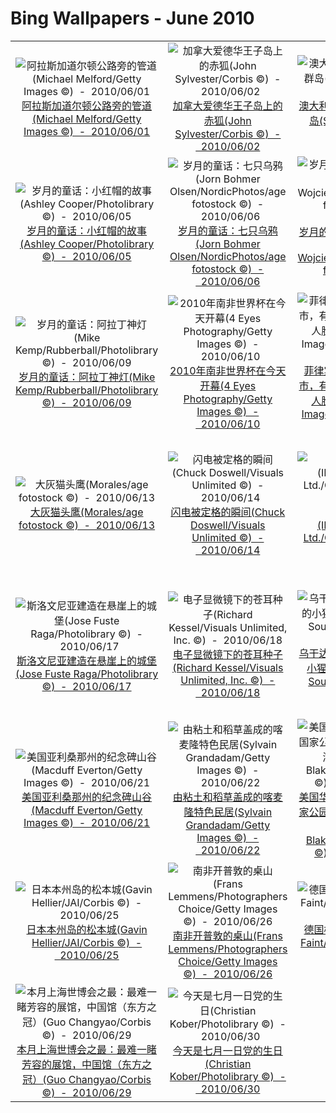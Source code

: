 # Bing Wallpapers - June 2010

| | | | |
|:-------------------------:|:-------------------------:|:-------------------------:|:-------------------------:|
| ![阿拉斯加道尔顿公路旁的管道(Michael Melford/Getty Images ©)  -  2010/06/01](https://bing.ee123.net/img/cn/fhd/2010/06/01.jpg)[阿拉斯加道尔顿公路旁的管道(Michael Melford/Getty Images ©)  -  2010/06/01](https://bing.ee123.net/img/cn/fhd/2010/06/01.jpg) | ![加拿大爱德华王子岛上的赤狐(John Sylvester/Corbis ©)  -  2010/06/02](https://bing.ee123.net/img/cn/fhd/2010/06/02.jpg)[加拿大爱德华王子岛上的赤狐(John Sylvester/Corbis ©)  -  2010/06/02](https://bing.ee123.net/img/cn/fhd/2010/06/02.jpg) | ![澳大利亚昆士兰州的降灵群岛(Sunset/TIPS ©)  -  2010/06/03](https://bing.ee123.net/img/cn/fhd/2010/06/03.jpg)[澳大利亚昆士兰州的降灵群岛(Sunset/TIPS ©)  -  2010/06/03](https://bing.ee123.net/img/cn/fhd/2010/06/03.jpg) | ![俯瞰美国加利福尼亚州的金门大桥(George Steinmetz/Corbis ©)  -  2010/06/04](https://bing.ee123.net/img/cn/fhd/2010/06/04.jpg)[俯瞰美国加利福尼亚州的金门大桥(George Steinmetz/Corbis ©)  -  2010/06/04](https://bing.ee123.net/img/cn/fhd/2010/06/04.jpg) |
| ![岁月的童话：小红帽的故事(Ashley Cooper/Photolibrary ©)  -  2010/06/05](https://bing.ee123.net/img/cn/fhd/2010/06/05.jpg)[岁月的童话：小红帽的故事(Ashley Cooper/Photolibrary ©)  -  2010/06/05](https://bing.ee123.net/img/cn/fhd/2010/06/05.jpg) | ![岁月的童话：七只乌鸦(Jorn Bohmer Olsen/NordicPhotos/age fotostock ©)  -  2010/06/06](https://bing.ee123.net/img/cn/fhd/2010/06/06.jpg)[岁月的童话：七只乌鸦(Jorn Bohmer Olsen/NordicPhotos/age fotostock ©)  -  2010/06/06](https://bing.ee123.net/img/cn/fhd/2010/06/06.jpg) | ![岁月的童话：丑小鸭的故事(Gaby Wojciech/Westend61/age fotostock ©)  -  2010/06/07](https://bing.ee123.net/img/cn/fhd/2010/06/07.jpg)[岁月的童话：丑小鸭的故事(Gaby Wojciech/Westend61/age fotostock ©)  -  2010/06/07](https://bing.ee123.net/img/cn/fhd/2010/06/07.jpg) | ![岁月的童话：狮子王(Westend61/Photolibrary ©)  -  2010/06/08](https://bing.ee123.net/img/cn/fhd/2010/06/08.jpg)[岁月的童话：狮子王(Westend61/Photolibrary ©)  -  2010/06/08](https://bing.ee123.net/img/cn/fhd/2010/06/08.jpg) |
| ![岁月的童话：阿拉丁神灯(Mike Kemp/Rubberball/Photolibrary ©)  -  2010/06/09](https://bing.ee123.net/img/cn/fhd/2010/06/09.jpg)[岁月的童话：阿拉丁神灯(Mike Kemp/Rubberball/Photolibrary ©)  -  2010/06/09](https://bing.ee123.net/img/cn/fhd/2010/06/09.jpg) | ![2010年南非世界杯在今天开幕(4 Eyes Photography/Getty Images ©)  -  2010/06/10](https://bing.ee123.net/img/cn/fhd/2010/06/10.jpg)[2010年南非世界杯在今天开幕(4 Eyes Photography/Getty Images ©)  -  2010/06/10](https://bing.ee123.net/img/cn/fhd/2010/06/10.jpg) | ![菲律宾巴拉望省的公主港市，有趣的珊瑚岛酷似一张人脸(Robert Harding Images/MasterFile ©)  -  2010/06/11](https://bing.ee123.net/img/cn/fhd/2010/06/11.jpg)[菲律宾巴拉望省的公主港市，有趣的珊瑚岛酷似一张人脸(Robert Harding Images/MasterFile ©)  -  2010/06/11](https://bing.ee123.net/img/cn/fhd/2010/06/11.jpg) | ![葡萄牙里斯本的贝伦塔(GlowCam/eStock Photo ©)  -  2010/06/12](https://bing.ee123.net/img/cn/fhd/2010/06/12.jpg)[葡萄牙里斯本的贝伦塔(GlowCam/eStock Photo ©)  -  2010/06/12](https://bing.ee123.net/img/cn/fhd/2010/06/12.jpg) |
| ![大灰猫头鹰(Morales/age fotostock ©)  -  2010/06/13](https://bing.ee123.net/img/cn/fhd/2010/06/13.jpg)[大灰猫头鹰(Morales/age fotostock ©)  -  2010/06/13](https://bing.ee123.net/img/cn/fhd/2010/06/13.jpg) | ![闪电被定格的瞬间(Chuck Doswell/Visuals Unlimited ©)  -  2010/06/14](https://bing.ee123.net/img/cn/fhd/2010/06/14.jpg)[闪电被定格的瞬间(Chuck Doswell/Visuals Unlimited ©)  -  2010/06/14](https://bing.ee123.net/img/cn/fhd/2010/06/14.jpg) | ![今天是端午节(IMAGEMORE Co, Ltd./Getty Images ©)  -  2010/06/15](https://bing.ee123.net/img/cn/fhd/2010/06/15.jpg)[今天是端午节(IMAGEMORE Co, Ltd./Getty Images ©)  -  2010/06/15](https://bing.ee123.net/img/cn/fhd/2010/06/15.jpg) | ![冰岛如画般优美的蓝曼纳劳卡山谷(Gunnar Svanberg Skula/age fotostock ©)  -  2010/06/16](https://bing.ee123.net/img/cn/fhd/2010/06/16.jpg)[冰岛如画般优美的蓝曼纳劳卡山谷(Gunnar Svanberg Skula/age fotostock ©)  -  2010/06/16](https://bing.ee123.net/img/cn/fhd/2010/06/16.jpg) |
| ![斯洛文尼亚建造在悬崖上的城堡(Jose Fuste Raga/Photolibrary ©)  -  2010/06/17](https://bing.ee123.net/img/cn/fhd/2010/06/17.jpg)[斯洛文尼亚建造在悬崖上的城堡(Jose Fuste Raga/Photolibrary ©)  -  2010/06/17](https://bing.ee123.net/img/cn/fhd/2010/06/17.jpg) | ![电子显微镜下的苍耳种子(Richard Kessel/Visuals Unlimited, Inc. ©)  -  2010/06/18](https://bing.ee123.net/img/cn/fhd/2010/06/18.jpg)[电子显微镜下的苍耳种子(Richard Kessel/Visuals Unlimited, Inc. ©)  -  2010/06/18](https://bing.ee123.net/img/cn/fhd/2010/06/18.jpg) | ![乌干达布温迪国家公园中的小猩猩和它的爸爸(Paul Souders/Corbis ©)  -  2010/06/19](https://bing.ee123.net/img/cn/fhd/2010/06/19.jpg)[乌干达布温迪国家公园中的小猩猩和它的爸爸(Paul Souders/Corbis ©)  -  2010/06/19](https://bing.ee123.net/img/cn/fhd/2010/06/19.jpg) | ![今天是二十四节气中的夏至，图为澳大利亚的大堡礁(Yann Arthus-Bertrand/Corbis ©)  -  2010/06/20](https://bing.ee123.net/img/cn/fhd/2010/06/20.jpg)[今天是二十四节气中的夏至，图为澳大利亚的大堡礁(Yann Arthus-Bertrand/Corbis ©)  -  2010/06/20](https://bing.ee123.net/img/cn/fhd/2010/06/20.jpg) |
| ![美国亚利桑那州的纪念碑山谷(Macduff Everton/Getty Images ©)  -  2010/06/21](https://bing.ee123.net/img/cn/fhd/2010/06/21.jpg)[美国亚利桑那州的纪念碑山谷(Macduff Everton/Getty Images ©)  -  2010/06/21](https://bing.ee123.net/img/cn/fhd/2010/06/21.jpg) | ![由粘土和稻草盖成的喀麦隆特色民居(Sylvain Grandadam/Getty Images ©)  -  2010/06/22](https://bing.ee123.net/img/cn/fhd/2010/06/22.jpg)[由粘土和稻草盖成的喀麦隆特色民居(Sylvain Grandadam/Getty Images ©)  -  2010/06/22](https://bing.ee123.net/img/cn/fhd/2010/06/22.jpg) | ![美国华盛顿州的雷尼尔山国家公园，雷尼尔山倒映在湖中(Charles A. Blakeslee/Photolibrary ©)  -  2010/06/23](https://bing.ee123.net/img/cn/fhd/2010/06/23.jpg)[美国华盛顿州的雷尼尔山国家公园，雷尼尔山倒映在湖中(Charles A. Blakeslee/Photolibrary ©)  -  2010/06/23](https://bing.ee123.net/img/cn/fhd/2010/06/23.jpg) | ![印尼苏拉威西岛伦贝海峡的蓝环章鱼(Peter Arnold Images/Photolibrary ©)  -  2010/06/24](https://bing.ee123.net/img/cn/fhd/2010/06/24.jpg)[印尼苏拉威西岛伦贝海峡的蓝环章鱼(Peter Arnold Images/Photolibrary ©)  -  2010/06/24](https://bing.ee123.net/img/cn/fhd/2010/06/24.jpg) |
| ![日本本州岛的松本城(Gavin Hellier/JAI/Corbis ©)  -  2010/06/25](https://bing.ee123.net/img/cn/fhd/2010/06/25.jpg)[日本本州岛的松本城(Gavin Hellier/JAI/Corbis ©)  -  2010/06/25](https://bing.ee123.net/img/cn/fhd/2010/06/25.jpg) | ![南非开普敦的桌山(Frans Lemmens/Photographers Choice/Getty Images ©)  -  2010/06/26](https://bing.ee123.net/img/cn/fhd/2010/06/26.jpg)[南非开普敦的桌山(Frans Lemmens/Photographers Choice/Getty Images ©)  -  2010/06/26](https://bing.ee123.net/img/cn/fhd/2010/06/26.jpg) | ![德国柏林的火车站(Grant Faint/Getty Images ©)  -  2010/06/27](https://bing.ee123.net/img/cn/fhd/2010/06/27.jpg)[德国柏林的火车站(Grant Faint/Getty Images ©)  -  2010/06/27](https://bing.ee123.net/img/cn/fhd/2010/06/27.jpg) | ![新西兰南岛中奥塔哥，瓦纳卡湖边上的里彭葡萄园(SIME/eStock Photo ©)  -  2010/06/28](https://bing.ee123.net/img/cn/fhd/2010/06/28.jpg)[新西兰南岛中奥塔哥，瓦纳卡湖边上的里彭葡萄园(SIME/eStock Photo ©)  -  2010/06/28](https://bing.ee123.net/img/cn/fhd/2010/06/28.jpg) |
| ![本月上海世博会之最：最难一睹芳容的展馆，中国馆（东方之冠）(Guo Changyao/Corbis ©)  -  2010/06/29](https://bing.ee123.net/img/cn/fhd/2010/06/29.jpg)[本月上海世博会之最：最难一睹芳容的展馆，中国馆（东方之冠）(Guo Changyao/Corbis ©)  -  2010/06/29](https://bing.ee123.net/img/cn/fhd/2010/06/29.jpg) | ![今天是七月一日党的生日(Christian Kober/Photolibrary ©)  -  2010/06/30](https://bing.ee123.net/img/cn/fhd/2010/06/30.jpg)[今天是七月一日党的生日(Christian Kober/Photolibrary ©)  -  2010/06/30](https://bing.ee123.net/img/cn/fhd/2010/06/30.jpg) |  |  |
